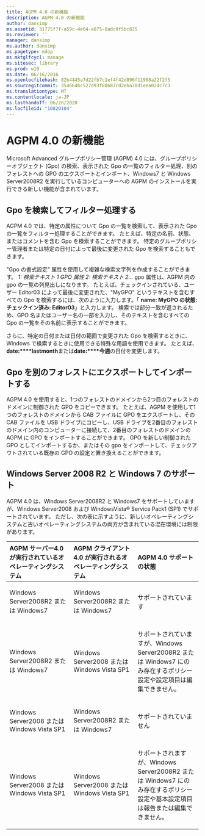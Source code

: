 ```yaml
---
title: AGPM 4.0 の新機能
description: AGPM 4.0 の新機能
author: dansimp
ms.assetid: 31775f7f-a59c-4e64-a875-0adc9f5bc835
ms.reviewer: ''
manager: dansimp
ms.author: dansimp
ms.pagetype: mdop
ms.mktglfcycl: manage
ms.sitesec: library
ms.prod: w10
ms.date: 06/16/2016
ms.openlocfilehash: 82b4445a7d22fb7c1ef4f42d896f11908a22f2f5
ms.sourcegitcommit: 354664bc527d93f80687cd2eba70d1eea024c7c3
ms.translationtype: MT
ms.contentlocale: ja-JP
ms.lasthandoff: 06/26/2020
ms.locfileid: "10820104"
---
```

# AGPM 4.0 の新機能


Microsoft Advanced グループポリシー管理 (AGPM) 4.0 には、グループポリシーオブジェクト (Gpo) の検索、表示された Gpo の一覧のフィルター処理、別のフォレストへの GPO のエクスポートとインポート、Windows7 と Windows Server2008R2 を実行しているコンピューターへの AGPM のインストールを実行できる新しい機能が含まれています。

## Gpo を検索してフィルター処理する


AGPM 4.0 では、特定の属性について Gpo の一覧を検索して、表示された Gpo の一覧をフィルター処理することができます。 たとえば、特定の名前、状態、またはコメントを含む Gpo を検索することができます。 特定のグループポリシー管理者または特定の日付によって最後に変更された Gpo を検索することもできます。

"Gpo の書式設定" 属性を使用して複雑な検索文字列を作成することができます。 *1: 検索テキスト 1 GPO 属性 2: 検索テキスト 2...* gpo 属性は、AGPM 内の gpo の一覧の列見出しになります。 たとえば、チェックインされている、ユーザー Editor03 によって最後に変更された、"MyGPO" というテキストを含むすべての Gpo を検索するには、次のように入力します。「 **name: MyGPO の状態:****チェックイン済み****: Editor03**」と入力します。 検索では部分一致が返されるため、GPO 名またはユーザー名の一部を入力し、そのテキストを含むすべての Gpo の一覧をその名前に表示することができます。

さらに、特定の日付または日付の範囲で変更された Gpo を検索するときに、Windows で検索するときに使用できる特殊な用語を使用できます。 たとえば、 **date:****lastmonth**または**date:****今週**の日付を変更します。

## Gpo を別のフォレストにエクスポートしてインポートする


AGPM 4.0 を使用すると、1つのフォレストのドメインから2つ目のフォレストのドメインに制御された GPO をコピーできます。 たとえば、AGPM を使用して1つのフォレストのドメインから CAB ファイルに GPO をエクスポートし、その CAB ファイルを USB ドライブにコピーし、USB ドライブを2番目のフォレストのドメイン内のコンピューターに接続して、2番目のフォレストのドメインの AGPM に GPO をインポートすることができます。 GPO を新しい制御された GPO としてインポートするか、またはその gpo をインポートして、チェックアウトされている既存の GPO の設定と置き換えることができます。

## Windows Server 2008 R2 と Windows 7 のサポート


AGPM 4.0 は、Windows Server2008R2 と Windows7 をサポートしていますが、Windows Server2008 および WindowsVista® Service Pack1 (SP1) でサポートされています。 ただし、次の表に示すように、新しいオペレーティングシステムと古いオペレーティングシステムの両方が含まれている混在環境には制限があります。

<table>
<colgroup>
<col width="33%" />
<col width="33%" />
<col width="33%" />
</colgroup>
<thead>
<tr class="header">
<th align="left">AGPM サーバー4.0 が実行されているオペレーティングシステム</th>
<th align="left">AGPM クライアント4.0 が実行されるオペレーティングシステム</th>
<th align="left">AGPM 4.0 サポートの状態</th>
</tr>
</thead>
<tbody>
<tr class="odd">
<td align="left"><p>Windows Server2008R2 または Windows7</p></td>
<td align="left"><p>Windows Server2008R2 または Windows7</p></td>
<td align="left"><p>サポートされています</p></td>
</tr>
<tr class="even">
<td align="left"><p>Windows Server2008R2 または Windows7</p></td>
<td align="left"><p>Windows Server2008 または Windows Vista SP1</p></td>
<td align="left"><p>サポートされていますが、Windows Server2008R2 または Windows7 にのみ存在するポリシー設定や設定項目は編集できません。</p></td>
</tr>
<tr class="odd">
<td align="left"><p>Windows Server2008 または Windows Vista SP1</p></td>
<td align="left"><p>Windows Server2008R2 または Windows7</p></td>
<td align="left"><p>サポートされていません</p></td>
</tr>
<tr class="even">
<td align="left"><p>Windows Server2008 または Windows Vista SP1</p></td>
<td align="left"><p>Windows Server2008 または Windows Vista SP1</p></td>
<td align="left"><p>サポートされますが、Windows Server2008R2 または Windows7 にのみ存在するポリシー設定や基本設定項目は報告または編集できません。</p></td>
</tr>
</tbody>
</table>

 

 

 





